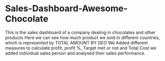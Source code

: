 # Sales-Dashboard-Awesome-Chocolate
This is the sales dashboard of a company dealing in chocolates and other products
Here we can see how much product we sold in different countries, which is represented by TOTAL AMOUNT BY GEO
We Added different measures to calculate profit, profit %, Target met or not and Total Cost
we added individual sales person and analysed their sales performance.
